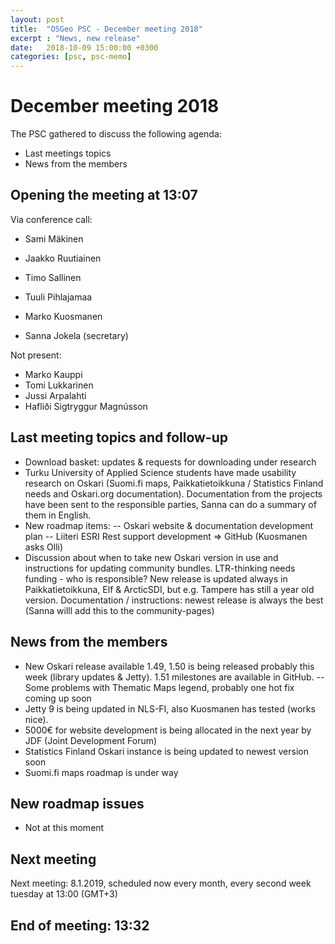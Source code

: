 ```yaml
---
layout: post
title:  "OSGeo PSC - December meeting 2018"
excerpt : "News, new release"
date:   2018-10-09 15:00:00 +0300
categories: [psc, psc-memo]
---
```


# December meeting 2018

The PSC gathered to discuss the following agenda:

- Last meetings topics
- News from the members

## Opening the meeting at 13:07

Via conference call:

- Sami Mäkinen
- Jaakko Ruutiainen
- Timo Sallinen
- Tuuli Pihlajamaa
- Marko Kuosmanen

- Sanna Jokela (secretary)

Not present:
- Marko Kauppi
- Tomi Lukkarinen
- Jussi Arpalahti
- Hafliði Sigtryggur Magnússon

## Last meeting topics and follow-up

- Download basket: updates & requests for downloading under research
- Turku University of Applied Science students have made usability research on Oskari (Suomi.fi maps, Paikkatietoikkuna / Statistics Finland needs and Oskari.org documentation). Documentation from the projects have been sent to the responsible parties, Sanna can do a summary of them in English. 
- New roadmap items: 
-- Oskari website & documentation development plan 
-- Liiteri ESRI Rest support development ⇒ GitHub (Kuosmanen asks Olli) 
- Discussion about when to take new Oskari version in use and instructions for updating community bundles. LTR-thinking needs funding - who is responsible? New release is updated always in Paikkatietoikkuna, Elf & ArcticSDI, but e.g. Tampere has still a year old version. Documentation / instructions: newest release is always the best (Sanna willl add this to the community-pages) 


## News from the members

- New Oskari release available 1.49, 1.50 is being released probably this week (library updates & Jetty). 1.51 milestones are available in GitHub. 
-- Some problems with Thematic Maps legend, probably one hot fix coming up soon
- Jetty 9 is being updated in NLS-FI, also Kuosmanen has tested (works nice). 
- 5000€ for website development is being allocated in the next year  by JDF (Joint Development Forum)
- Statistics Finland Oskari instance is being updated to newest version soon
- Suomi.fi maps roadmap is under way 


## New roadmap issues

- Not at this moment 

## Next meeting

Next meeting: 8.1.2019, scheduled now every month, every second week tuesday at 13:00 (GMT+3)

## End of meeting: 13:32
